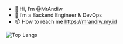 - 👋 Hi, I’m @MrAndiw
- 👀 I’m a Backend Engineer & DevOps
- 📫 How to reach me https://mrandiw.my.id

![Top Langs](https://github-readme-stats.vercel.app/api/top-langs/?username=MrAndiw&layout=compact)

<!---
MrAndiwArch/MrAndiwArch is a ✨ special ✨ repository because its `README.md` (this file) appears on your GitHub profile.
You can click the Preview link to take a look at your changes.
--->
